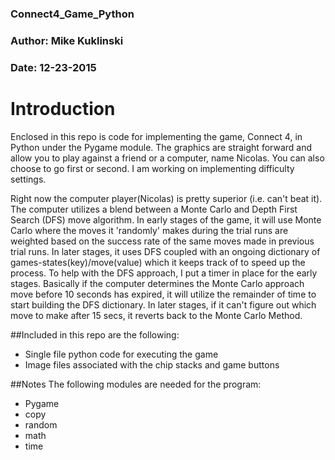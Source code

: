 ### Connect4_Game_Python
### Author: Mike Kuklinski
### Date: 12-23-2015

# Introduction

Enclosed in this repo is code for implementing the game, Connect 4, in Python under the Pygame module.
The graphics are straight forward and allow you to play against a friend or a computer, name Nicolas.
You can also choose to go first or second. I am working on implementing difficulty settings. 

Right now the computer player(Nicolas) is pretty superior (i.e. can't beat it). The computer utilizes a blend between a Monte Carlo 
and Depth First Search (DFS) move algorithm. In early stages of the game, it will use Monte Carlo where the moves it 
'randomly' makes during the trial runs are weighted based on the success rate of the same moves made in previous trial runs. 
In later stages, it uses DFS coupled with an ongoing dictionary of games-states(key)/move(value) which it keeps track of to 
speed up the process. To help with the DFS approach, I put a timer in place for the early stages. Basically if the computer
determines the Monte Carlo approach move before 10 seconds has expired, it will utilize the remainder of time to start building the DFS dictionary.
In later stages, if it can't figure out which move to make after 15 secs, it reverts back to the Monte Carlo Method. 


##Included in this repo are the following:
- Single file python code for executing the game
- Image files associated with the chip stacks and game buttons

##Notes 
The following modules are needed for the program:
- Pygame
- copy
- random
- math
- time